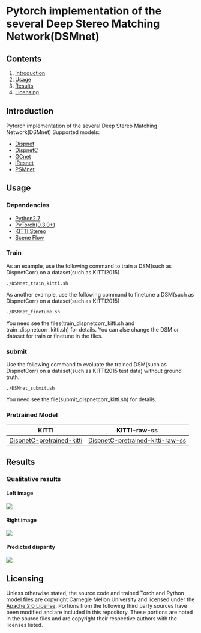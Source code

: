 # Pytorch implementation of the several Deep Stereo Matching Network(DSMnet)

## Contents

1. [Introduction](#introduction)
2. [Usage](#usage)
3. [Results](#results)
4. [Licensing](#Licensing)

## Introduction

Pytorch implementation of the several Deep Stereo Matching Network(DSMnet)
Supported models:

- [Dispnet](http://arxiv.org/abs/1512.02134)
- [DispnetC](http://arxiv.org/abs/1512.02134)
- [GCnet](http://arxiv.org/abs/1703.04309)
- [iResnet](http://arxiv.org/abs/1712.01039v1)
- [PSMnet](http://arxiv.org/pdf/1803.08669)

## Usage

### Dependencies

- [Python2.7](https://www.python.org/downloads/)
- [PyTorch(0.3.0+)](http://pytorch.org)
- [KITTI Stereo](http://www.cvlibs.net/datasets/kitti/eval_stereo.php)
- [Scene Flow](https://lmb.informatik.uni-freiburg.de/resources/datasets/SceneFlowDatasets.en.html)

### Train
As an example, use the following command to train a DSM(such as DispnetCorr) on  a dataset(such as KITTI2015)

```
./DSMnet_train_kitti.sh
```

As another example, use the following command to finetune a DSM(such as DispnetCorr) on  a dataset(such as KITTI2015)

```
./DSMnet_finetune.sh
```
You need see the files(train_dispnetcorr_kitti.sh and train_dispnetcorr_kitti.sh) for details. You can alse change the DSM or dataset for train or finetune in the files.


### submit
Use the following command to evaluate the trained DSM(such as DispnetCorr) on  a dataset(such as KITTI2015 test data) without ground truth.

```
./DSMnet_submit.sh
```
You need see the file(submit_dispnetcorr_kitti.sh) for details.

### Pretrained Model
| KITTI | KITTI-raw-ss |
|---|---|
|[DispnetC-pretrained-kitti](https://pan.baidu.com/s/1Dy9FitFASBFtTBoKAhodRg)|[DispnetC-pretrained-kitti-raw-ss](https://pan.baidu.com/s/1AWz9rJVoAuXn2KjCUvllBw)|


## Results

### Qualitative results
#### Left image
<img align="center" src="https://github.com/wyf2017/DSMnet/tree/master/deploy/10L.png">

#### Right image
<img align="center" src="https://github.com/wyf2017/DSMnet/tree/master/deploy/10R.png">

#### Predicted disparity
<img align="center" src="https://github.com/wyf2017/DSMnet/tree/master/deploy/dispL.png">

## Licensing
Unless otherwise stated, the source code and trained Torch and Python
model files are copyright Carnegie Mellon University and licensed
under the [Apache 2.0 License](./LICENSE).
Portions from the following third party sources have
been modified and are included in this repository.
These portions are noted in the source files and are
copyright their respective authors with
the licenses listed.
